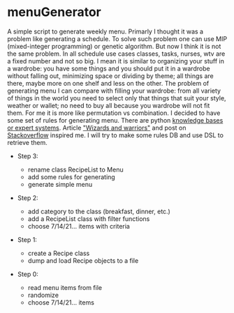 # menuGenerator
A simple script to generate weekly menu.
Primarly I thought it was a problem like generating a schedule. To solve such problem one can use MIP (mixed-integer programming) or genetic algorithm. But now I think it is not the same problem. In all schedule use cases classes, tasks, nurses, wtv are a fixed number and not so big. I mean it is similar to organizing your stuff in a wardrobe: you have some things and you should put it in a wardrobe without falling out, minimizing space or dividing by theme; all things are there, maybe more on one shelf and less on the other. The problem of generating menu I can compare with filling your wardrobe: from all variety of things in the world you need to select only that things that suit your style, weather or wallet; no need to buy all because you wardrobe will not fit them. For me it is more like permutation vs combination.
I decided to have some set of rules for generating menu. There are python [knowledge bases or expert systems](https://stackoverflow.com/questions/53421492/python-rule-based-engine). Article ["Wizards and warriors"](https://ericlippert.com/2015/04/27/wizards-and-warriors-part-one/) and post on [Stackoverflow](https://stackoverflow.com/questions/55226942/python-how-to-to-make-set-of-rules-for-each-class-in-a-game) inspired me. I will try to make some rules DB and use DSL to retrieve them.

- Step 3:
  - rename class RecipeList to Menu
  - add some rules for generating
  - generate simple menu

- Step 2:
  - add category to the class (breakfast, dinner, etc.)
  - add a RecipeList class with filter functions
  - choose 7/14/21... items with criteria

- Step 1:
  - create a Recipe class
  - dump and load Recipe objects to a file

- Step 0:
  - read menu items from file
  - randomize
  - choose 7/14/21... items
